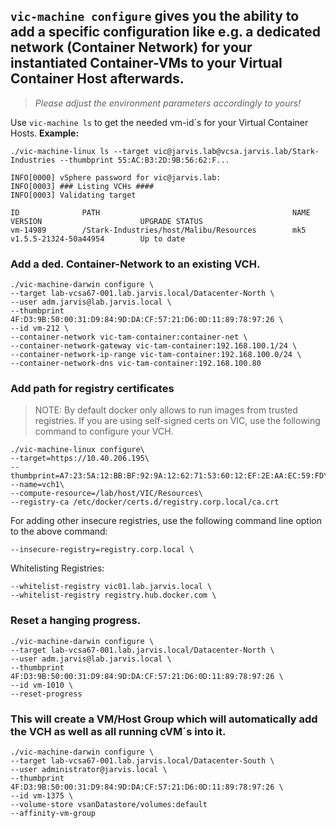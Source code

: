 ## `vic-machine configure` gives you the ability to add a specific configuration like e.g. a dedicated network (Container Network) for your instantiated Container-VMs to your Virtual Container Host afterwards.

> *Please adjust the environment parameters accordingly to yours!*

Use `vic-machine ls` to get the needed vm-id´s for your Virtual Container Hosts. **Example:**

```
./vic-machine-linux ls --target vic@jarvis.lab@vcsa.jarvis.lab/Stark-Industries --thumbprint 55:AC:B3:2D:9B:56:62:F...

INFO[0000] vSphere password for vic@jarvis.lab:      
INFO[0003] ### Listing VCHs ####                        
INFO[0003] Validating target                            

ID              PATH                                           NAME        VERSION                      UPGRADE STATUS
vm-14989        /Stark-Industries/host/Malibu/Resources        mk5         v1.5.5-21324-50a44954        Up to date
```

### Add a ded. Container-Network to an existing VCH.
```
./vic-machine-darwin configure \
--target lab-vcsa67-001.lab.jarvis.local/Datacenter-North \
--user adm.jarvis@lab.jarvis.local \
--thumbprint 4F:D3:9B:50:00:31:D9:84:9D:DA:CF:57:21:D6:0D:11:89:78:97:26 \
--id vm-212 \
--container-network vic-tam-container:container-net \
--container-network-gateway vic-tam-container:192.168.100.1/24 \
--container-network-ip-range vic-tam-container:192.168.100.0/24 \
--container-network-dns vic-tam-container:192.168.100.80
```

### Add path for registry certificates

> NOTE: By default docker only allows to run images from trusted registries. If you are using self-signed certs on VIC, use the following command to configure your VCH.

```
./vic-machine-linux configure\
--target=https://10.40.206.195\
--thumbprint=A7:23:5A:12:BB:BF:92:9A:12:62:71:53:60:12:EF:2E:AA:EC:59:FD\
--name=vch1\
--compute-resource=/lab/host/VIC/Resources\
--registry-ca /etc/docker/certs.d/registry.corp.local/ca.crt
```

For adding other insecure registries, use the following command line option to the above command:

```
--insecure-registry=registry.corp.local \
```

Whitelisting Registries:

```
--whitelist-registry vic01.lab.jarvis.local \
--whitelist-registry registry.hub.docker.com \
```

### Reset a hanging progress.
```
./vic-machine-darwin configure \
--target lab-vcsa67-001.lab.jarvis.local/Datacenter-North \
--user adm.jarvis@lab.jarvis.local \
--thumbprint 4F:D3:9B:50:00:31:D9:84:9D:DA:CF:57:21:D6:0D:11:89:78:97:26 \
--id vm-1010 \
--reset-progress
```

### This will create a VM/Host Group which will automatically add the VCH as well as all running cVM´s into it.
```
./vic-machine-darwin configure \
--target lab-vcsa67-001.lab.jarvis.local/Datacenter-South \
--user administrator@jarvis.local \
--thumbprint 4F:D3:9B:50:00:31:D9:84:9D:DA:CF:57:21:D6:0D:11:89:78:97:26 \
--id vm-1375 \
--volume-store vsanDatastore/volumes:default 
--affinity-vm-group
```